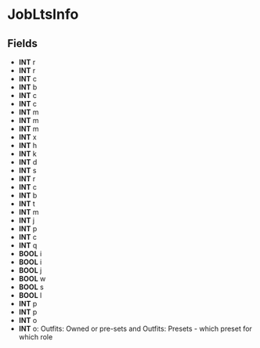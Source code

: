 # JobLtsInfo

## Fields
* **INT** r
* **INT** r
* **INT** c
* **INT** b
* **INT** c
* **INT** c
* **INT** m
* **INT** m
* **INT** m
* **INT** x
* **INT** h
* **INT** k
* **INT** d
* **INT** s
* **INT** r
* **INT** c
* **INT** b
* **INT** t
* **INT** m
* **INT** j
* **INT** p
* **INT** c
* **INT** q
* **BOOL** i
* **BOOL** i
* **BOOL** j
* **BOOL** w
* **BOOL** s
* **BOOL** l
* **INT** p
* **INT** p
* **INT** o
* **INT** o: Outfits: Owned or pre-sets and Outfits: Presets - which preset for which role